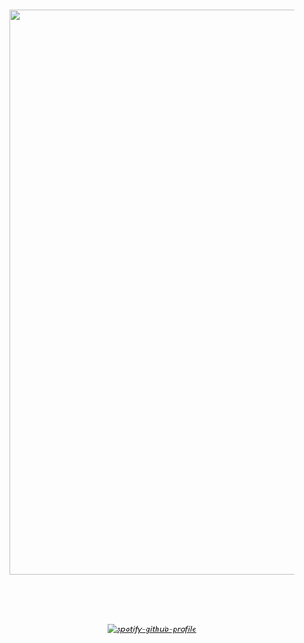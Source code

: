 

</a>

# 
<h6 align="center"> 
  <img width="1000" src="https://github.com/user-attachments/assets/36d09665-9461-4fe0-ac68-8b4cd226df60">
</br>
</h6>

#
<h6 align="center"> 
</br>
</br>
  
  [![spotify-github-profile](https://spotify-github-profile.kittinanx.com/api/view?uid=u0u4aguznmg71vt7b17xnp0vc&cover_image=true&theme=novatorem&show_offline=true&background_color=121212&interchange=true&bar_color=a30000&bar_color_cover=false)](https://github.com/kittinan/spotify-github-profile)
 
 

